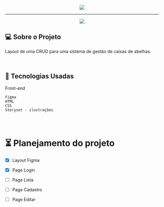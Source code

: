 <p align="center">
  <img width="auto" height="auto"  src="https://user-images.githubusercontent.com/46323667/148622903-bded23e8-1917-4971-a614-61bde2bef55f.png">
</p>
<hr>


<p align="center">
  <img max-width="auto" height="auto"  src="https://user-images.githubusercontent.com/46323667/148622476-c08c0935-8c83-40a8-8f9d-579c62292b7b.png">
</p>



## 💻  Sobre o Projeto
Layout de uma CRUD para uma sistema de gestão de caixas de abelhas.

<br>


## :rocket: Tecnologias Usadas
Front-end 
```
Figma
HTML
CSS 
Storyset - ilustrações 




```
# :hourglass_flowing_sand: Planejamento do projeto

- [x] Layout Figma 
- [x] Page Login
- [ ] Page Lista
- [ ] Page Cadastro
- [ ] Page Editar




